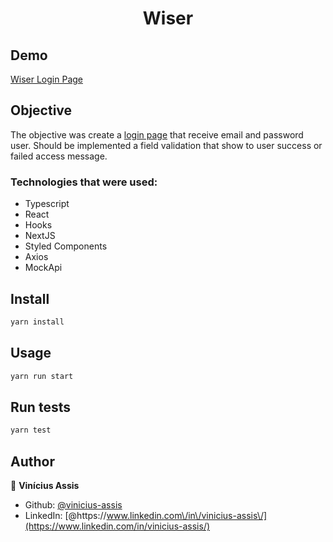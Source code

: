 <h1 align="center">Wiser</h1>

## Demo

[Wiser Login Page](https://wiser-next-h4nfafcw2-vinicius-assis.vercel.app/)
## Objective

The objective was create a [login page](https://www.figma.com/file/zC98pMR61WhKX5joTKTMr6/Teste-Wiser?node-id=3%3A4) that receive email and password user. Should  be implemented a field validation that show to user success or failed access message.

### Technologies that were used:
  - Typescript
  - React
  - Hooks
  - NextJS
  - Styled Components
  - Axios
  - MockApi

## Install

```sh
yarn install
```

## Usage

```sh
yarn run start
```

## Run tests

```sh
yarn test
```

## Author

👤 **Vinícius Assis**

- Github: [@vinicius-assis](https://github.com/vinicius-assis)
- LinkedIn: [@https:\/\/www.linkedin.com\/in\/vinicius-assis\/](https://www.linkedin.com/in/vinicius-assis/)
